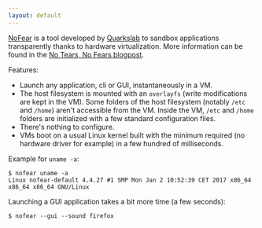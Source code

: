 ```yaml
---
layout: default
---
```


[NoFear](https://github.com/cappsule/nofear) is a tool developed by
[Quarkslab](https://quarkslab.com) to sandbox applications transparently thanks
to hardware virtualization. More information can be found in the
[No Tears, No Fears blogpost](http://blog.quarkslab.com/no-tears-no-fears.html).

Features:

- Launch any application, cli or GUI, instantaneously in a VM.
- The host filesystem is mounted with an `overlayfs` (write modifications are
  kept in the VM). Some folders of the host filesystem (notably `/etc` and
  `/home`) aren't accessible from the VM. Inside the VM, `/etc` and `/home`
  folders are initialized with a few standard configuration files.
- There's nothing to configure.
- VMs boot on a usual Linux kernel built with the minimum required (no hardware
  driver for example) in a few hundred of milliseconds.

Example for `uname -a`:

    $ nofear uname -a
    Linux nofear-default 4.4.27 #1 SMP Mon Jan 2 10:52:39 CET 2017 x86_64 x86_64 x86_64 GNU/Linux

Launching a GUI application takes a bit more time (a few seconds):

    $ nofear --gui --sound firefox
